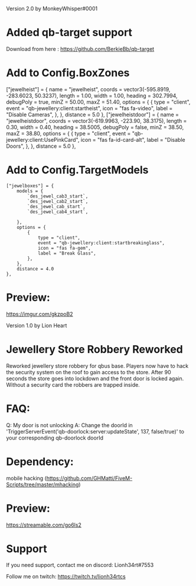 Version 2.0 by MonkeyWhisper#0001

# Added qb-target support

Download from here : https://github.com/BerkieBb/qb-target

# Add to Config.BoxZones

["jewelheist"] = {
        name = "jewelheist",
        coords = vector3(-595.8919, -283.6023, 50.3237),
        length = 1.00,
        width = 1.00,
        heading = 302.7994,
        debugPoly = true,
        minZ = 50.00,
        maxZ = 51.40,
        options = {
            {
              type = "client",
              event = "qb-jewellery:client:startheist",
              icon = "fas fa-video",
              label = "Disable Cameras",
            },
        },
        distance = 5.0
    },
    ["jewelheistdoor"] = {
        name = "jewelheistdoor",
        coords = vector3(-619.9963, -223.90, 38.3175),
        length = 0.30,
        width = 0.40,
        heading = 38.5005,
        debugPoly = false,
        minZ = 38.50,
        maxZ = 38.80,
        options = {
            {
              type = "client",
              event = "qb-jewellery:client:UsePinkCard",
              icon = "fas fa-id-card-alt",
              label = "Disable Doors",
            },
        },
        distance = 5.0
    },

# Add to Config.TargetModels

    ["jewelboxes"] = {
        models = {
            `des_jewel_cab3_start`,
            `des_jewel_cab2_start`,
            `des_jewel_cab_start`,
            `des_jewel_cab4_start`,

        },
        options = {
            {
                type = "client",
                event = "qb-jewellery:client:startbreakinglass",
                icon = "fas fa-gem",
                label = "Break Glass",
            },
        },
        distance = 4.0
    },

# Preview:

https://imgur.com/gkzpoB2

Version 1.0 by Lion Heart

# Jewellery Store Robbery Reworked
Reworked jewellery store robbery for qbus base. Players now have to hack the security system on the roof to gain access to the store.
After 90 seconds the store goes into lockdown and the front door is locked again. Without a security card the robbers are trapped inside.

# FAQ:
Q: My door is not unlocking
A: Change the doorId in 'TriggerServerEvent('qb-doorlock:server:updateState', 137, false/true)' to your corresponding qb-doorlock doorId

# Dependency: 
mobile hacking (https://github.com/GHMatti/FiveM-Scripts/tree/master/mhacking)

# Preview: 
https://streamable.com/go6ls2

# Support
If you need support, contact me on discord: Lionh34rt#7553

Follow me on twitch: https://twitch.tv/lionh34rtcs
